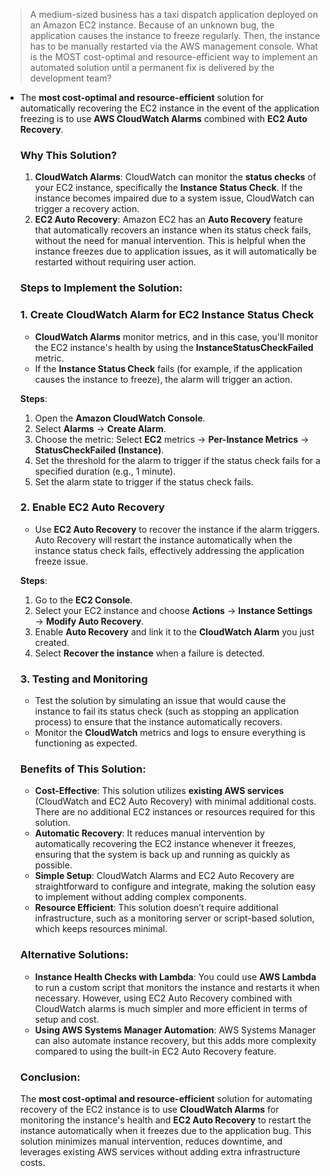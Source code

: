 > A medium-sized business has a taxi dispatch application deployed on an Amazon EC2 instance. Because of an unknown bug, the application causes the instance to freeze regularly. Then, the instance has to be manually restarted via the AWS management console. What is the MOST cost-optimal and resource-efficient way to implement an automated solution until a permanent fix is delivered by the development team?

- The **most cost-optimal and resource-efficient** solution for automatically recovering the EC2 instance in the event of the application freezing is to use **AWS CloudWatch Alarms** combined with **EC2 Auto Recovery**.

    ### **Why This Solution?**

    1. **CloudWatch Alarms**: CloudWatch can monitor the **status checks** of your EC2 instance, specifically the **Instance Status Check**. If the instance becomes impaired due to a system issue, CloudWatch can trigger a recovery action.
    2. **EC2 Auto Recovery**: Amazon EC2 has an **Auto Recovery** feature that automatically recovers an instance when its status check fails, without the need for manual intervention. This is helpful when the instance freezes due to application issues, as it will automatically be restarted without requiring user action.

    ### **Steps to Implement the Solution:**

    ### **1. Create CloudWatch Alarm for EC2 Instance Status Check**

    - **CloudWatch Alarms** monitor metrics, and in this case, you'll monitor the EC2 instance's health by using the **InstanceStatusCheckFailed** metric.
    - If the **Instance Status Check** fails (for example, if the application causes the instance to freeze), the alarm will trigger an action.

    **Steps**:

    1. Open the **Amazon CloudWatch Console**.
    2. Select **Alarms** → **Create Alarm**.
    3. Choose the metric: Select **EC2** metrics → **Per-Instance Metrics** → **StatusCheckFailed (Instance)**.
    4. Set the threshold for the alarm to trigger if the status check fails for a specified duration (e.g., 1 minute).
    5. Set the alarm state to trigger if the status check fails.

    ### **2. Enable EC2 Auto Recovery**

    - Use **EC2 Auto Recovery** to recover the instance if the alarm triggers. Auto Recovery will restart the instance automatically when the instance status check fails, effectively addressing the application freeze issue.

    **Steps**:

    1. Go to the **EC2 Console**.
    2. Select your EC2 instance and choose **Actions** → **Instance Settings** → **Modify Auto Recovery**.
    3. Enable **Auto Recovery** and link it to the **CloudWatch Alarm** you just created.
    4. Select **Recover the instance** when a failure is detected.

    ### **3. Testing and Monitoring**

    - Test the solution by simulating an issue that would cause the instance to fail its status check (such as stopping an application process) to ensure that the instance automatically recovers.
    - Monitor the **CloudWatch** metrics and logs to ensure everything is functioning as expected.

    ### **Benefits of This Solution:**

    - **Cost-Effective**: This solution utilizes **existing AWS services** (CloudWatch and EC2 Auto Recovery) with minimal additional costs. There are no additional EC2 instances or resources required for this solution.
    - **Automatic Recovery**: It reduces manual intervention by automatically recovering the EC2 instance whenever it freezes, ensuring that the system is back up and running as quickly as possible.
    - **Simple Setup**: CloudWatch Alarms and EC2 Auto Recovery are straightforward to configure and integrate, making the solution easy to implement without adding complex components.
    - **Resource Efficient**: This solution doesn’t require additional infrastructure, such as a monitoring server or script-based solution, which keeps resources minimal.

    ### **Alternative Solutions**:

    - **Instance Health Checks with Lambda**: You could use **AWS Lambda** to run a custom script that monitors the instance and restarts it when necessary. However, using EC2 Auto Recovery combined with CloudWatch alarms is much simpler and more efficient in terms of setup and cost.
    - **Using AWS Systems Manager Automation**: AWS Systems Manager can also automate instance recovery, but this adds more complexity compared to using the built-in EC2 Auto Recovery feature.

    ### **Conclusion**:

    The **most cost-optimal and resource-efficient** solution for automating recovery of the EC2 instance is to use **CloudWatch Alarms** for monitoring the instance's health and **EC2 Auto Recovery** to restart the instance automatically when it freezes due to the application bug. This solution minimizes manual intervention, reduces downtime, and leverages existing AWS services without adding extra infrastructure costs.